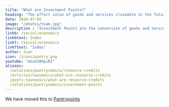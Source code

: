 ```yaml
---
title: "What are Investment Points?"
heading: "The effort value of goods and services claimable in the future"
date: 2020-07-05
image: "/photos/team.jpg"
description : "Investment Points are the conversion of goods and services into their corresponding value in effort claimable in the future"
linkb: /social/economics
linkbtext: Index
linkf: /social/economics
linkftext: "Index"
author: Juan
icon: /icons/pantry.png
youtube: "mGu4Z0HpiRI"
aliases:
  /solutions/pantrynomics/resource-credits
  /articles/taonomics/what-are-resource-credits
  /posts-taonomics/what-are-resource-credits
  /solutions/pantrynomics/investment-points  
---
```


We have moved this to [Pantrypoints](https://pantrypoints.com/articles/investment-points)